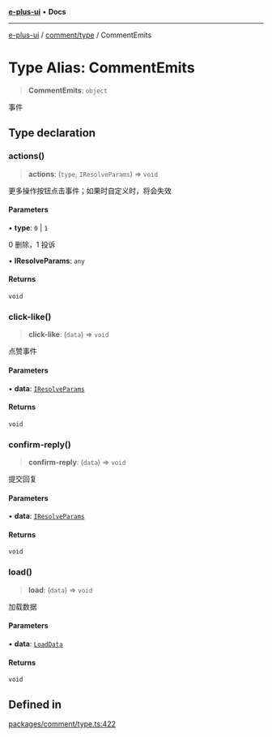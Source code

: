 [**e-plus-ui**](../../../README.md) • **Docs**

***

[e-plus-ui](../../../modules.md) / [comment/type](../README.md) / CommentEmits

# Type Alias: CommentEmits

> **CommentEmits**: `object`

事件

## Type declaration

### actions()

> **actions**: (`type`, `IResolveParams`) => `void`

更多操作按钮点击事件；如果时自定义时，将会失效

#### Parameters

• **type**: `0` \| `1`

0 删除，1 投诉

• **IResolveParams**: `any`

#### Returns

`void`

### click-like()

> **click-like**: (`data`) => `void`

点赞事件

#### Parameters

• **data**: [`IResolveParams`](../interfaces/IResolveParams.md)

#### Returns

`void`

### confirm-reply()

> **confirm-reply**: (`data`) => `void`

提交回复

#### Parameters

• **data**: [`IResolveParams`](../interfaces/IResolveParams.md)

#### Returns

`void`

### load()

> **load**: (`data`) => `void`

加载数据

#### Parameters

• **data**: [`LoadData`](LoadData.md)

#### Returns

`void`

## Defined in

[packages/comment/type.ts:422](https://github.com/c-eqian/e-plus-ui/blob/583356870441cbe8e3c917dfd7ad56ce5ac6f88a/packages/comment/type.ts#L422)
